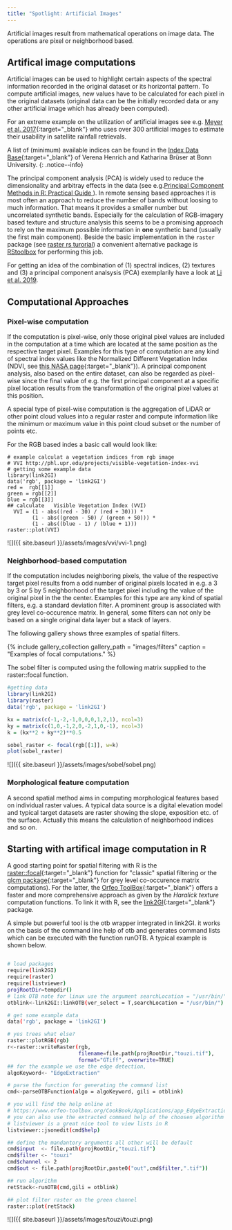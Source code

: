 ```yaml
---
title: "Spotlight: Artificial Images"
---
```


Artificial images result from mathematical operations on image data. The operations are pixel or neighborhood based.

<!--more-->

## Artifical image computations
Artificial images can be used to highlight certain aspects of the spectral information recorded in the original dataset or its horizontal pattern. To compute artificial images, new values have to be calculated for each pixel in the original datasets (original data can be the initially recorded data or any other artificial image which has already been computed). 

For an extreme example on the utilization of artificial images see e.g. [Meyer et al. 2017](https://www.tandfonline.com/doi/abs/10.1080/2150704X.2017.1312026){:target="_blank"} who uses over 300 artificial images to estimate their usability in satellite rainfall retrievals.

A list of (minimum) available indices can be found in the [Index Data Base](https://www.indexdatabase.de/db/i.php){:target="_blank"} of Verena Henrich and Katharina Brüser at Bonn University.
{: .notice--info}
 

The principal component analysis (PCA) is widely used to reduce the dimensionality and arbitray effects in the data (see e.g.[Principal Component Methods in R: Practical Guide ](http://www.sthda.com/english/articles/31-principal-component-methods-in-r-practical-guide/112-pca-principal-component-analysis-essentials/)). In remote sensing based approaches it is most often an approach to reduce the number of bands without loosing to much information. That means it provides a smaller number but uncorrelated synthetic bands. Especially for the calculation of RGB-imagery based texture and structure analysis this seems to be a promising approach to rely on the maximum possible information in **one** synthetic band (usually the first main component).  Beside the basic implementation in the `raster` package (see [raster rs turorial](https://rspatial.org/rs/rs.pdf)) a convenient alternative package is [RStoolbox](https://bleutner.github.io/RStoolbox/rstbx-docu/RStoolbox.html) for performing this job.


For getting an idea of the combination of (1) spectral indices, (2) textures and (3) a principal component analsysis (PCA) exemplarily have a look at [Li et al. 2019](https://www.mdpi.com/2072-4292/11/15/1763/pdf).

## Computational Approaches

### Pixel-wise computation
If the  computation is pixel-wise, only those original pixel values are included in the computation at a time which are located at the same position as the respective target pixel. Examples for this type of computation are any kind of spectral index values like the Normalized Different Vegetation Index (NDVI, see [this NASA page](https://earthobservatory.nasa.gov/Features/MeasuringVegetation/measuring_vegetation_2.php){:target="_blank"}). A principal component analysis, also based on the entire dataset, can also be regarded as pixel-wise since the final value of e.g. the first principal component at a specific pixel location results from the transformation of the original pixel values at this position. 

A special type of pixel-wise computation is the aggregation of LiDAR or other point cloud values into a regular raster and compute information like the minimum or maximum value in this point cloud subset or the number of points etc.

For the RGB based indes a basic call would look like:

```
# example calculat a vegetation indices from rgb image
# VVI http://phl.upr.edu/projects/visible-vegetation-index-vvi
# getting some example data
library(link2GI)
data('rgb', package = 'link2GI')  
red =  rgb[[1]]
green = rgb[[2]]
blue = rgb[[3]]
## calculate   Visible Vegetation Index (VVI)
  VVI = (1 - abs((red - 30) / (red + 30))) * 
        (1 - abs((green - 50) / (green + 50))) * 
        (1 - abs((blue - 1) / (blue + 1)))
raster::plot(VVI)

```
![]({{ site.baseurl }}/assets/images/vvi/vvi-1.png)

### Neighborhood-based computation
If the computation includes neighboring pixels, the value of the respective target pixel results from a odd number of original pixels located in e.g. a 3 by 3 or 5 by 5 neighborhood of the target pixel including the value of the original pixel in the the center. Examples for this type are any kind of spatial filters, e.g. a standard deviation filter. A prominent group is associated with grey level co-occurence matrix. In general, some filters can not only be based on a single original data layer but a stack of layers.

The following gallery shows three examples of spatial filters.

{% include gallery_collection gallery_path = "images/filters" caption = "Examples of focal computations." %}

The sobel filter is computed using the following matrix supplied to the raster::focal function.
```r
#getting data
library(link2GI)
library(raster)
data('rgb', package = 'link2GI')

kx = matrix(c(-1,-2,-1,0,0,0,1,2,1), ncol=3)
ky = matrix(c(1,0,-1,2,0,-2,1,0,-1), ncol=3)
k = (kx**2 + ky**2)**0.5

sobel_raster <- focal(rgb[[1]], w=k)
plot(sobel_raster)
```
![]({{ site.baseurl }}/assets/images/sobel/sobel.png)

### Morphological feature computation
A second spatial method aims in computing morphological features based on individual raster values. A typical data source is a digital elevation model and typical target datasets are raster showing the slope, exposition etc. of the surface. Actually this means the calculation of neighborhood indices and so on.

## Starting with artifical image computation in R
A good starting point for spatial filtering with R is the [raster::focal](https://www.rdocumentation.org/packages/raster/versions/2.7-15/topics/focal){:target="_blank"} function for "classic" spatial filtering or the [glcm package](https://cran.r-project.org/package=glcm){:target="_blank"} for grey level co-occurence matrix computations). For the latter, the [Orfeo ToolBox](https://www.orfeo-toolbox.org/){:target="_blank"} offers a faster and more comprehensive approach as given by the *Haralick texture* computation functions. To link it with R, see the [link2GI](https://cran.r-project.org/web/packages/link2GI/index.html){:target="_blank"} package.

A simple but powerful tool is the otb wrapper integrated in link2GI. it works on the basis of the command line help of otb and generates command lists which can be executed with the function runOTB. A typical example is shown below.

```sh

# load packages
require(link2GI)
require(raster)
require(listviewer)
projRootDir=tempdir()
# link OTB note for linux use the argument searchLocation = "/usr/bin/"
otblink<-link2GI::linkOTB(ver_select = T,searchLocation = "/usr/bin/")

# get some example data
data('rgb', package = 'link2GI')

# yes trees what else?
raster::plotRGB(rgb)
r<-raster::writeRaster(rgb, 
                       filename=file.path(projRootDir,"touzi.tif"),
                       format="GTiff", overwrite=TRUE)
## for the example we use the edge detection, 
algoKeyword<- "EdgeExtraction"

# parse the function for generating the command list 
cmd<-parseOTBFunction(algo = algoKeyword, gili = otblink)

# you will find the help online at 
# https://www.orfeo-toolbox.org/CookBook/Applications/app_EdgeExtraction.html
# you can also use the extracted command help of the choosen algorithm
# listviewer is a great nice tool to view lists in R
listviewer::jsonedit(cmd$help)

## define the mandantory arguments all other will be default
cmd$input  <- file.path(projRootDir,"touzi.tif")
cmd$filter <- "touzi"
cmd$channel <- 2
cmd$out <- file.path(projRootDir,paste0("out",cmd$filter,".tif"))

## run algorithm
retStack<-runOTB(cmd,gili = otblink)

## plot filter raster on the green channel
raster::plot(retStack)
```
![]({{ site.baseurl }}/assets/images/touzi/touzi.png)






